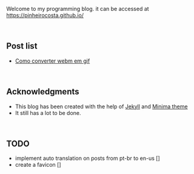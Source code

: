 Welcome to my programming blog. it can be accessed at https://pinheirocosta.github.io/

<br>

## Post list

* [Como converter webm em gif](https://pinheirocosta.github.io/converter-video-em-gif/)

<br>

## Acknowledgments

* This blog has been created with the help of [Jekyll](https://jekyllrb.com/) and [Minima theme](https://github.com/jekyll/minima)
* It still has a lot to be done. 

<br>

## TODO

* implement auto translation on posts from pt-br to en-us []
* create a favicon []

